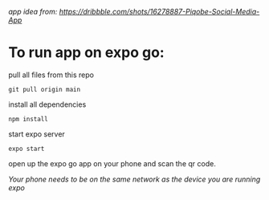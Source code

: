 *app idea from: https://dribbble.com/shots/16278887-Piqobe-Social-Media-App*


To run app on expo go:
=====================
pull all files from this repo
```
git pull origin main
```

install all dependencies
```
npm install
```

start expo server
```
expo start
```

open up the expo go app on your phone and scan the qr code.


*Your phone needs to be on the same network as the device you are running expo*
